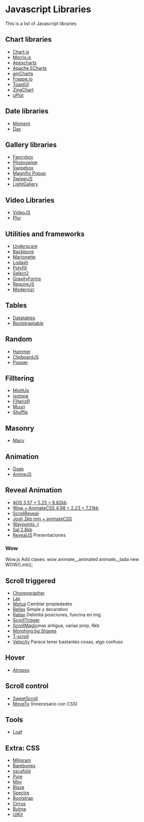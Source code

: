 # Javascript Libraries

This is a list of Javascript libraries

## Chart libraries

-   [Chart.js](https://www.chartjs.org/)
-   [Morris.js](https://morrisjs.github.io/morris.js/)
-   [Apexcharts](https://apexcharts.com/)
-   [Apache ECharts](https://echarts.apache.org/zh/index.html)
-   [amCharts](https://www.amcharts.com/)
-   [Frappe.io](https://frappe.io/charts)
-   [ToastUI](https://ui.toast.com/)
-   [ZingChart](https://www.zingchart.com/)
-   [uPlot](https://github.com/leeoniya/uPlot)

## Date libraries

- [Moment](https://momentjs.com/)
- [Day](https://day.js.org/)

## Gallery libraries

- [Fancybox](https://fancyapps.com/docs/ui/fancybox/)
- [Photoswipe](https://photoswipe.com/)
- [Swipebox](http://brutaldesign.github.io/swipebox/)
- [Magnific Popup](https://dimsemenov.com/plugins/magnific-popup/)
- [SwiperJS](https://swiperjs.com/)
- [LightGallery](https://www.lightgalleryjs.com/)

## Video Libraries

- [VideoJS](https://videojs.com/)
- [Plyr](https://plyr.io/)

## Utilities and frameworks

- [Underscore](http://underscorejs.org/)
- [Backbone](https://backbonejs.org/)
- [Marionette](https://marionettejs.com/)
- [Lodash](https://lodash.com/)
- [Polyfill](https://polyfill.io/v3/)
- [Select2](https://select2.org/)
- [GravityForms](https://www.gravityforms.com/)
- [RequireJS](https://requirejs.org/)
- [Modernizr](https://modernizr.com/)

## Tables
- [Datatables](https://datatables.net/)
- [Bootstraptable](https://bootstrap-table.com/)

## Random
- [Hammer](https://hammerjs.github.io/)
- [ClipboardJS](https://clipboardjs.com/)
- [Popper](https://popper.js.org/)

## Filltering

- [MixItUp](https://www.kunkalabs.com/mixitup/)
- [isotope](https://isotope.metafizzy.co/filtering.html)
- [FilterizR](https://yiotis.net/filterizr/)
- [Muuri](https://muuri.dev/)
- [Shuffle](https://vestride.github.io/Shuffle/)

## Masonry

- [Macy](http://macyjs.com/)

## Animation

- [Gsap](https://greensock.com/gsap/)
- [AnimeJS](https://animejs.com/)

## Reveal Animation

- [AOS 3.57 + 5.25 = 8.82kb](http://michalsnik.github.io/aos/)
- [Wow + AnimateCSS 4.98 + 2.23 = 7.21kb](https://wowjs.uk/)
- [ScrollReveal](https://scrollrevealjs.org/)
- [Josh 2kb min + animateCSS](https://mamunhpath.github.io/josh.js/)
- [Waypoints :(](http://imakewebthings.com/waypoints/)
- [Sal 2.8kb](https://mciastek.github.io/sal/)
- [RevealJS](https://revealjs.com/) Presentaciones

### Wow

Wow.js Add clases: wow animate__animated animate__tada new WOW().init();

## Scroll triggered

- [Choreographer](https://github.com/christinecha/choreographer-js)
- [Lax](https://alexfox.dev/lax.js/)
- [Motus](https://github.com/alexcambose/motus) Cambiar propiedades
- [Rellax](https://dixonandmoe.com/rellax/) Simple y decarativo
- [Rallax](https://chriscavs.github.io/rallax-demo/) Delimita posiciones, funcina en img
- [ScrollTrigger](https://terwanerik.github.io/ScrollTrigger/)
- [ScrollMagic](http://scrollmagic.io/)mas antigua, varias prop, 6kb
- [Morphing bg Shapes](https://github.com/codrops/MorphingBackgroundShapes/)
- [T-scroll](https://t-scroll.com/)
- [Velocity](http://velocityjs.org/) Parece tener bastantes cosas, algo confuso

## Hover

- [Atropos](https://atroposjs.com/)


## Scroll control
- [SweetScroll](https://tsuyoshiwada.github.io/sweet-scroll/)
- [MoveTo](https://github.com/hsnaydd/moveTo) (Innecesario con CSS)

## Tools

- [Loaf](https://getloaf.io/)

## Extra: CSS

- [Miligram](https://milligram.io/)
- [Barebones](https://github.com/acahir/Barebones)
- [sscafold](https://github.com/robsheldon/sscaffold-css)
- [Pure](https://purecss.io/)
- [Mini](https://minicss.org/)
- [Blaze](http://blazecss.com/)
- [Spectre](https://picturepan2.github.io/spectre/)
- [Bootstrap](https://getbootstrap.com/)
- [Cirrus](https://cirrus-ui.netlify.app/why)
- [Bulma](https://bulma.io/)
- [UIKit](https://getuikit.com/)
